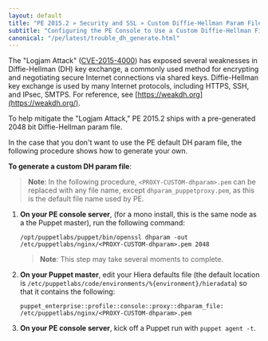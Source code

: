 ```yaml
---
layout: default
title: "PE 2015.2 » Security and SSL » Custom Diffie-Hellman Param File Generation"
subtitle: "Configuring the PE Console to Use a Custom Diffie-Hellman File"
canonical: "/pe/latest/trouble_dh_generate.html"
---
```


The "Logjam Attack" ([CVE-2015-4000](https://web.nvd.nist.gov/view/vuln/detail?vulnId=CVE-2015-4000)) has exposed several weaknesses in Diffie-Hellman (DH) key exchange, a commonly used method for encrypting and negotiating secure Internet connections via shared keys. Diffie-Hellman key exchange is used by many Internet protocols, including HTTPS, SSH, and IPsec, SMTPS. For reference, see [https://weakdh.org](https://weakdh.org/).

To help mitigate the "Logjam Attack," PE 2015.2 ships with a pre-generated 2048 bit Diffie-Hellman param file.

In the case that you don't want to use the PE default DH param file, the following procedure shows how to generate your own.

**To generate a custom DH param file**:

> **Note**: In the following procedure, `<PROXY-CUSTOM-dhparam>.pem` can be replaced with any file name, except `dhparam_puppetproxy.pem`, as this is the default file name used by PE.

1. **On your PE console server**, (for a mono install, this is the same node as a the Puppet master), run the following command:

   ~~~
   /opt/puppetlabs/puppet/bin/openssl dhparam -out /etc/puppetlabs/nginx/<PROXY-CUSTOM-dhparam>.pem 2048
   ~~~

   >**Note**: This step may take several moments to complete.

2. **On your Puppet master**, edit your Hiera defaults file (the default location is `/etc/puppetlabs/code/environments/%{environment}/hieradata`) so that it contains the following:

   ~~~
   puppet_enterprise::profile::console::proxy::dhparam_file: /etc/puppetlabs/nginx/<PROXY-CUSTOM-dhparam>.pem
   ~~~

3. **On your PE console server**, kick off a Puppet run with `puppet agent -t`.